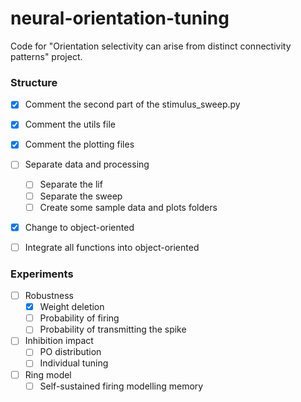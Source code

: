 # neural-orientation-tuning
 Code for "Orientation selectivity can arise from distinct connectivity patterns" project.
 
### Structure
- [x] Comment the second part of the stimulus_sweep.py
- [x] Comment the utils file
- [x] Comment the plotting files
- [ ] Separate data and processing
	- [ ] Separate the lif
	- [ ] Separate the sweep
	- [ ] Create some sample data and plots folders
- [x] Change to object-oriented
- [ ] Integrate all functions into object-oriented



### Experiments
- [ ] Robustness
	- [x] Weight deletion
	- [ ] Probability of firing
	- [ ] Probability of transmitting the spike
- [ ] Inhibition impact
	- [ ] PO distribution
	- [ ] Individual tuning
- [ ] Ring model
	- [ ] Self-sustained firing modelling memory
